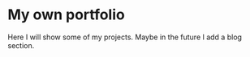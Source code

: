# My own portfolio

Here I will show some of my projects. Maybe in the future I add a blog section.

